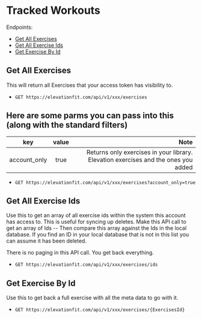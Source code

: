 # Tracked Workouts

Endpoints:

- [Get All Exercises](#get-all-exercises)
- [Get All Exercise Ids](#get-exercise-ids)
- [Get Exercise By Id](#get-exercise-by-id)


## Get All Exercises

This will return all Exercises that your access token has visibility to.


* `GET https://elevationfit.com/api/v1/xxx/exercises`

## Here are some parms you can pass into this (along with the standard filters)

| key        | value           | Note  |
| ---------- |:---------------:| -----:|
| account_only      | true | Returns only exercises in your library. Elevation exercises and the ones you added |

* `GET https://elevationfit.com/api/v1/xxx/exercises?account_only=true`

## Get All Exercise Ids

Use this to get an array of all exercise ids within the system this account has access to. This is useful for syncing up deletes. Make this API call to get an array of Ids -- Then compare this array against the Ids in the local database. If you find an ID in your local database that is not in this list you can assume it has been deleted. 

There is no paging in this API call. You get back everything.

* `GET https://elevationfit.com/api/v1/xxx/exercises/ids`

## Get Exercise By Id

Use this to get back a full exercise with all the meta data to go with it. 

* `GET https://elevationfit.com/api/v1/xxx/exercises/{ExercisesId}`